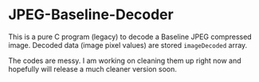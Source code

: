 # JPEG-Baseline-Decoder
This is a pure C program (legacy) to decode a Baseline JPEG compressed image. Decoded data (image pixel values) are stored `imageDecoded` array.

The codes are messy. I am working on cleaning them up right now and hopefully will release a much cleaner version soon.
